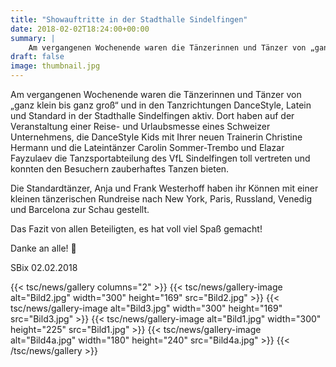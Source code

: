 ```yaml
---
title: "Showauftritte in der Stadthalle Sindelfingen"
date: 2018-02-02T18:24:00+00:00
summary: |
    Am vergangenen Wochenende waren die Tänzerinnen und Tänzer von „ganz klein bis ganz groß“ und in den Tanzrichtungen DaneStyle, Latein und Standard in der Stadthalle Sindelfingen aktiv.
draft: false
image: thumbnail.jpg
---
```


Am vergangenen Wochenende waren die Tänzerinnen und Tänzer von „ganz klein bis ganz groß“ und in den Tanzrichtungen DanceStyle, Latein und Standard in der Stadthalle Sindelfingen aktiv. Dort haben auf der Veranstaltung einer Reise- und Urlaubsmesse eines Schweizer Unternehmens, die DanceStyle Kids mit Ihrer neuen Trainerin Christine Hermann und die Lateintänzer Carolin Sommer-Trembo und Elazar Fayzulaev die Tanzsportabteilung des VfL Sindelfingen toll vertreten und konnten den Besuchern zauberhaftes Tanzen bieten. 

Die Standardtänzer, Anja und Frank Westerhoff haben ihr Können mit einer kleinen tänzerischen Rundreise nach New York, Paris, Russland, Venedig und Barcelona zur Schau gestellt.

Das Fazit von allen Beteiligten, es hat voll viel Spaß gemacht!

Danke an alle! 

SBix 02.02.2018

{{< tsc/news/gallery columns="2" >}}
  {{< tsc/news/gallery-image alt="Bild2.jpg" width="300" height="169" src="Bild2.jpg" >}}
  {{< tsc/news/gallery-image alt="Bild3.jpg" width="300" height="169" src="Bild3.jpg" >}}
  {{< tsc/news/gallery-image alt="Bild1.jpg" width="300" height="225" src="Bild1.jpg" >}}
  {{< tsc/news/gallery-image alt="Bild4a.jpg" width="180" height="240" src="Bild4a.jpg" >}}
{{< /tsc/news/gallery >}}



